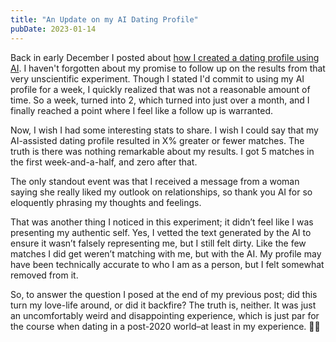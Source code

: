 ```yaml
---
title: "An Update on my AI Dating Profile"
pubDate: 2023-01-14
---
```


Back in early December I posted about [how I created a dating profile using AI](https://ghall.blog/posts/creating-a-dating-profile-with-ai). I haven't forgotten about my promise to follow up on the results from that very unscientific experiment. Though I stated I'd commit to using my AI profile for a week, I quickly realized that was not a reasonable amount of time. So a week, turned into 2, which turned into just over a month, and I finally reached a point where I feel like a follow up is warranted.

Now, I wish I had some interesting stats to share. I wish I could say that my AI-assisted dating profile resulted in X% greater or fewer matches. The truth is there was nothing remarkable about my results. I got 5 matches in the first week-and-a-half, and zero after that.

The only standout event was that I received a message from a woman saying she really liked my outlook on relationships, so thank you AI for so eloquently phrasing my thoughts and feelings.

That was another thing I noticed in this experiment; it didn’t feel like I was presenting my authentic self. Yes, I vetted the text generated by the AI to ensure it wasn’t falsely representing me, but I still felt dirty. Like the few matches I did get weren’t matching with me, but with the AI. My profile may have been technically accurate to who I am as a person, but I felt somewhat removed from it.

So, to answer the question I posed at the end of my previous post; did this turn my love-life around, or did it backfire? The truth is, neither. It was just an uncomfortably weird and disappointing experience, which is just par for the course when dating in a post-2020 world–at least in my experience. 🤷‍♂️
